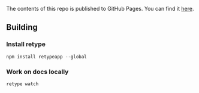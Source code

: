 The contents of this repo is published to GitHub Pages. You can find it [here](https://huditech.github.io/lag-metrics/).

## Building

### Install retype

```
npm install retypeapp --global
```

### Work on docs locally

```
retype watch
```

